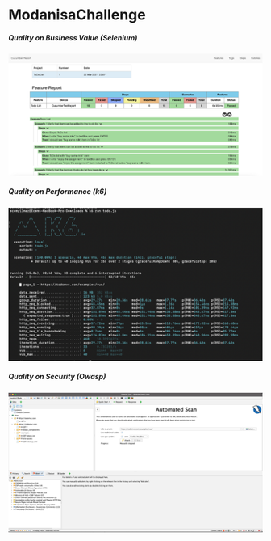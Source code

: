 # ModanisaChallenge

##### Quality on Business Value (Selenium)

![](https://github.com/ecmyilmz/ModanisaChallenge/blob/main/ReadMe_Images/CucumberReport.png)

##### Quality on Performance (k6)

![](https://github.com/ecmyilmz/ModanisaChallenge/blob/main/ReadMe_Images/k6_PerformanceTest.png)

##### Quality on Security (Owasp)

![](https://github.com/ecmyilmz/ModanisaChallenge/blob/main/ReadMe_Images/Owasp%20ZAP.png)
 
 
